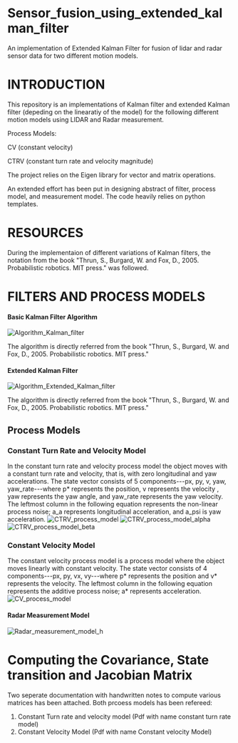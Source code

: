 # Sensor_fusion_using_extended_kalman_filter
An implementation of Extended Kalman Filter for fusion of lidar and radar sensor data for two different motion models.
# INTRODUCTION
This repository is an implementations of Kalman filter and extended Kalman filter (depeding on the linearatiy of the model) for the following different motion models using LIDAR and Radar measurement.

Process Models:

CV (constant velocity)

CTRV (constant turn rate and velocity magnitude)

The project relies on the Eigen library for vector and matrix operations.

An extended effort has been put in designing abstract of filter, process model, and measurement model. The code heavily relies on python templates. 

# RESOURCES
During the implementaion of different variations of Kalman filters, the notation from the book "Thrun, S., Burgard, W. and Fox, D., 2005. Probabilistic robotics. MIT press." was followed.

# FILTERS AND PROCESS MODELS
 
#### Basic Kalman Filter Algorithm 
![Algorithm_Kalman_filter](https://user-images.githubusercontent.com/115849836/203238318-84710acb-1f19-4586-a56d-6aed5c37e533.png)

The algorithm is directly referred from the book "Thrun, S., Burgard, W. and Fox, D., 2005. Probabilistic robotics. MIT press."

#### Extended Kalman Filter
![Algorithm_Extended_Kalman_filter](https://user-images.githubusercontent.com/115849836/203238535-1854dcbe-ed19-4f7f-bef5-b201178bae6f.png)

The algorithm is directly referred from the book "Thrun, S., Burgard, W. and Fox, D., 2005. Probabilistic robotics. MIT press."

## Process Models

### Constant Turn Rate and Velocity Model

In the constant turn rate and velocity process model the object moves with a constant turn rate and velocity, that is, with zero longitudinal and yaw accelerations. The state vector consists of 5 components---px, py, v, yaw, yaw_rate---where p* represents the position, v represents the velocity , yaw represents the yaw angle, and yaw_rate represents the yaw velocity. The leftmost column in the following equation represents the non-linear process noise; a_a represents longitudinal acceleration, and a_psi is yaw acceleration.
![CTRV_process_model](https://user-images.githubusercontent.com/115849836/203239277-34e20408-08ef-433d-9c28-c9b7b1ebf890.png)
![CTRV_process_model_alpha](https://user-images.githubusercontent.com/115849836/203239306-cb472efb-6588-4e47-a748-445a1011b243.png)
![CTRV_process_model_beta](https://user-images.githubusercontent.com/115849836/203239555-4a818ada-23ca-4ede-9a09-0d2cc4a18d77.png)


### Constant Velocity Model 

The constant velocity process model is a process model where the object moves linearly with constant velocity. The state vector consists of 4 components---px, py, vx, vy---where p* represents the position and v* represents the velocity. The leftmost column in the following equation represents the additive process noise; a* represents acceleration.
![CV_process_model](https://user-images.githubusercontent.com/115849836/203238659-e2dc5b17-a250-4504-b87c-3d9dbf1aa19a.png)

#### Radar Measurement Model 

![Radar_measurement_model_h](https://user-images.githubusercontent.com/115849836/203239390-fd4e1932-1019-402a-ab61-a7e5e0f029b7.png)



# Computing the Covariance, State transition and Jacobian Matrix
Two seperate documentation with handwritten notes to compute various matrices has been attached. Both prcoess models has been refereed:
1. Constant Turn rate and velocity model (Pdf with name constant turn rate model)
2. Constant Velocity Model (Pdf with name Constant velocity Model)
